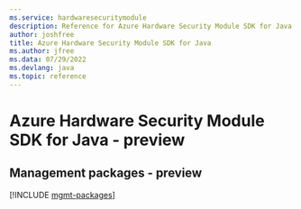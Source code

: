 ```yaml
---
ms.service: hardwaresecuritymodule
description: Reference for Azure Hardware Security Module SDK for Java
author: joshfree
title: Azure Hardware Security Module SDK for Java
ms.author: jfree
ms.data: 07/29/2022
ms.devlang: java
ms.topic: reference
---
```

# Azure Hardware Security Module SDK for Java - preview

## Management packages - preview
[!INCLUDE [mgmt-packages](hardware-security-module-mgmt-index.md)]